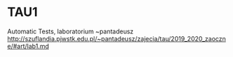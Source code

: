# TAU1
Automatic Tests,  laboratorium  ~pantadeusz
http://szuflandia.pjwstk.edu.pl/~pantadeusz/zajecia/tau/2019_2020_zaoczne/#art/lab1.md
